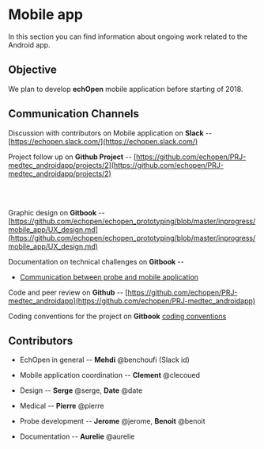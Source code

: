 # Mobile app
In this section you can find information about ongoing work related to the Android app.

## Objective

We plan to develop **echOpen** mobile application before starting of 2018.

## Communication Channels

Discussion with contributors on Mobile application on **Slack** -- [https://echopen.slack.com/](https://echopen.slack.com/)

Project follow up on **Github Project** -- [https://github.com/echopen/PRJ-medtec_androidapp/projects/2](https://github.com/echopen/PRJ-medtec_androidapp/projects/2)

<br>
<br>

Graphic design on **Gitbook** -- [https://github.com/echopen/echopen_prototyping/blob/master/inprogress/mobile_app/UX_design.md](https://github.com/echopen/echopen_prototyping/blob/master/inprogress/mobile_app/UX_design.md)

Documentation on technical challenges on **Gitbook** --
  * [Communication between probe and mobile application](communication_discussion.md)

Code and peer review on **Github** -- [https://github.com/echopen/PRJ-medtec_androidapp](https://github.com/echopen/PRJ-medtec_androidapp)

Coding conventions for the project on **Gitbook** [coding conventions](coding_conventions.md)


## Contributors

 * EchOpen in general -- **Mehdi** @benchoufi (Slack id)

 * Mobile application coordination -- **Clement** @clecoued

 * Design -- **Serge** @serge, **Date** @date

 * Medical -- **Pierre** @pierre

 * Probe development -- **Jerome** @jerome,
                      **Benoit** @benoit

 * Documentation  -- **Aurelie** @aurelie
